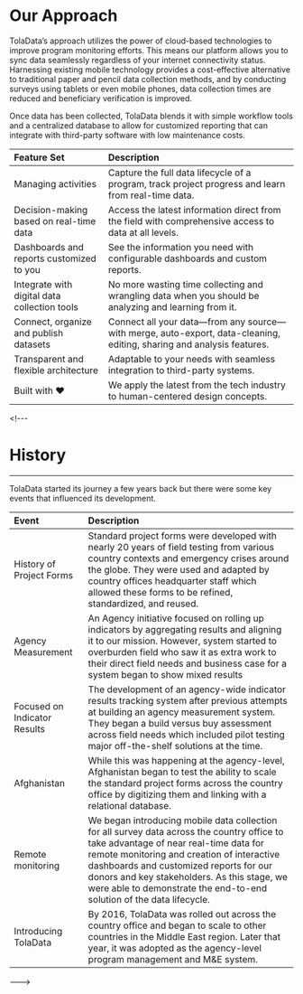 # Our Approach

TolaData’s approach utilizes the power of cloud-based technologies to improve program monitoring efforts. This means our platform allows you to sync data seamlessly regardless of your internet connectivity status. Harnessing existing mobile technology provides a cost-effective alternative to traditional paper and pencil data collection methods, and by conducting surveys using tablets or even mobile phones, data collection times are reduced and beneficiary verification is improved.

Once data has been collected, TolaData blends it with simple workflow tools and a centralized database to allow for customized reporting that can integrate with third-party software with low maintenance costs.

| Feature Set | Description |
| :--- | :--- |
| Managing activities | Capture the full data lifecycle of a program, track project progress and learn from real-time data. |
| Decision-making based on real-time data | Access the latest information direct from the field with comprehensive access to data at all levels. |
| Dashboards and reports customized to you | See the information you need with configurable dashboards and custom reports. |
| Integrate with digital data collection tools | No more wasting time collecting and wrangling data when you should be analyzing and learning from it. |
| Connect, organize and publish datasets | Connect all your data—from any source—with merge, auto-export, data-cleaning, editing, sharing and analysis features. |
| Transparent and flexible architecture | Adaptable to your needs with seamless integration to third-party systems. |
| Built with :heart: | We apply the latest from the tech industry to human-centered design concepts. |



&lt;!---

# History

---

TolaData started its journey a few years back but there were some key events that influenced its development.

| Event | Description |
| :--- | :--- |
| History of Project Forms | Standard project forms were developed with nearly 20 years of field testing from various country contexts and emergency crises around the globe. They were used and adapted by country offices headquarter staff which allowed these forms to be refined, standardized, and reused. |
| Agency Measurement | An Agency initiative focused on rolling up indicators by aggregating results and aligning it to our mission. However, system started to overburden field who saw it as extra work to their direct field needs and business case for a system began to show mixed results |
| Focused on Indicator Results | The development of an agency-wide indicator results tracking system after previous attempts at building an agency measurement system. They began a build versus buy assessment across field needs which included pilot testing major off-the-shelf solutions at the time. |
| Afghanistan | While this was happening at the agency-level, Afghanistan began to test the ability to scale the standard project forms across the country office by digitizing them and linking with a relational database. |
| Remote monitoring | We began introducing mobile data collection for all survey data across the country office to take advantage of near real-time data for remote monitoring and creation of interactive dashboards and customized reports for our donors and key stakeholders. As this stage, we were able to demonstrate the end-to-end solution of the data lifecycle. |
| Introducing TolaData | By 2016, TolaData was rolled out across the country office and began to scale to other countries in the Middle East region. Later that year, it was adopted as the agency-level program management and M&E system. |

---&gt;

